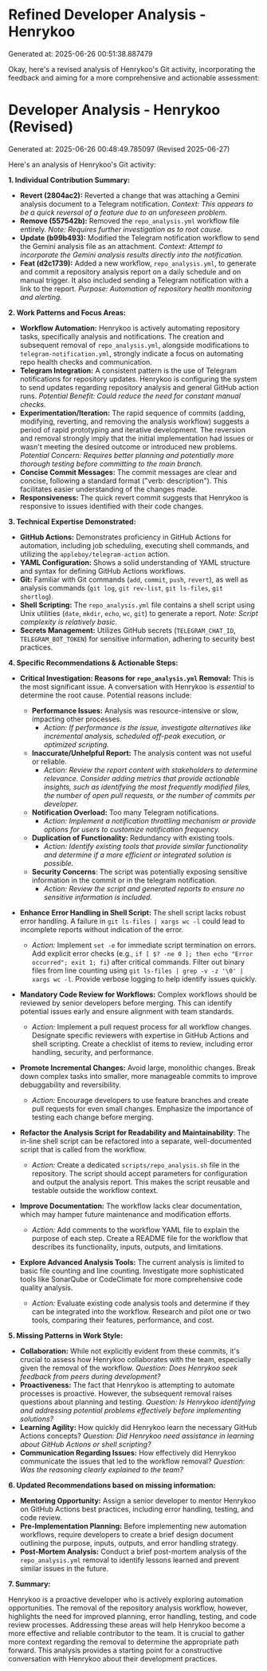 # Refined Developer Analysis - Henrykoo
Generated at: 2025-06-26 00:51:38.887479

Okay, here's a revised analysis of Henrykoo's Git activity, incorporating the feedback and aiming for a more comprehensive and actionable assessment:

# Developer Analysis - Henrykoo (Revised)
Generated at: 2025-06-26 00:48:49.785097 (Revised 2025-06-27)

Here's an analysis of Henrykoo's Git activity:

**1. Individual Contribution Summary:**

*   **Revert (2804ac2):** Reverted a change that was attaching a Gemini analysis document to a Telegram notification.  *Context: This appears to be a quick reversal of a feature due to an unforeseen problem.*
*   **Remove (557542b):** Removed the `repo_analysis.yml` workflow file entirely. *Note: Requires further investigation as to root cause.*
*   **Update (b99b493):** Modified the Telegram notification workflow to send the Gemini analysis file as an attachment. *Context: Attempt to incorporate the Gemini analysis results directly into the notification.*
*   **Feat (d2c1739):** Added a new workflow, `repo_analysis.yml`, to generate and commit a repository analysis report on a daily schedule and on manual trigger. It also included sending a Telegram notification with a link to the report. *Purpose: Automation of repository health monitoring and alerting.*

**2. Work Patterns and Focus Areas:**

*   **Workflow Automation:** Henrykoo is actively automating repository tasks, specifically analysis and notifications. The creation and subsequent removal of `repo_analysis.yml`, alongside modifications to `telegram-notification.yml`, strongly indicate a focus on automating repo health checks and communication.
*   **Telegram Integration:** A consistent pattern is the use of Telegram notifications for repository updates. Henrykoo is configuring the system to send updates regarding repository analysis and general GitHub action runs. *Potential Benefit: Could reduce the need for constant manual checks.*
*   **Experimentation/Iteration:** The rapid sequence of commits (adding, modifying, reverting, and removing the analysis workflow) suggests a period of rapid prototyping and iterative development. The reversion and removal strongly imply that the initial implementation had issues or wasn't meeting the desired outcome or introduced new problems. *Potential Concern: Requires better planning and potentially more thorough testing before committing to the main branch.*
*   **Concise Commit Messages:** The commit messages are clear and concise, following a standard format ("verb: description"). This facilitates easier understanding of the changes made.
*   **Responsiveness:** The quick revert commit suggests that Henrykoo is responsive to issues identified with their code changes.

**3. Technical Expertise Demonstrated:**

*   **GitHub Actions:** Demonstrates proficiency in GitHub Actions for automation, including job scheduling, executing shell commands, and utilizing the `appleboy/telegram-action` action.
*   **YAML Configuration:** Shows a solid understanding of YAML structure and syntax for defining GitHub Actions workflows.
*   **Git:** Familiar with Git commands (`add`, `commit`, `push`, `revert`), as well as analysis commands (`git log`, `git rev-list`, `git ls-files`, `git shortlog`).
*   **Shell Scripting:** The `repo_analysis.yml` file contains a shell script using Unix utilities (`date`, `mkdir`, `echo`, `wc`, `git`) to generate a report. *Note: Script complexity is relatively basic.*
*   **Secrets Management:** Utilizes GitHub secrets (`TELEGRAM_CHAT_ID`, `TELEGRAM_BOT_TOKEN`) for sensitive information, adhering to security best practices.

**4. Specific Recommendations & Actionable Steps:**

*   **Critical Investigation: Reasons for `repo_analysis.yml` Removal:** This is the most significant issue. A conversation with Henrykoo is *essential* to determine the root cause. Potential reasons include:
    *   **Performance Issues:** Analysis was resource-intensive or slow, impacting other processes.
        *   *Action: If performance is the issue, investigate alternatives like incremental analysis, scheduled off-peak execution, or optimized scripting.*
    *   **Inaccurate/Unhelpful Report:** The analysis content was not useful or reliable.
        *   *Action: Review the report content with stakeholders to determine relevance. Consider adding metrics that provide actionable insights, such as identifying the most frequently modified files, the number of open pull requests, or the number of commits per developer.*
    *   **Notification Overload:** Too many Telegram notifications.
        *   *Action: Implement a notification throttling mechanism or provide options for users to customize notification frequency.*
    *   **Duplication of Functionality:** Redundancy with existing tools.
        *   *Action: Identify existing tools that provide similar functionality and determine if a more efficient or integrated solution is possible.*
     *  **Security Concerns**: The script was potentially exposing sensitive information in the commit or in the telegram notification.
        *   *Action:  Review the script and generated reports to ensure no sensitive information is included.*

*   **Enhance Error Handling in Shell Script:** The shell script lacks robust error handling. A failure in `git ls-files | xargs wc -l` could lead to incomplete reports without indication of the error.
    *   *Action:* Implement `set -e` for immediate script termination on errors. Add explicit error checks (e.g., `if [ $? -ne 0 ]; then echo "Error occurred"; exit 1; fi`) after critical commands. Filter out binary files from line counting using `git ls-files | grep -v -z '\0' | xargs wc -l`. Provide verbose logging to help identify issues quickly.

*   **Mandatory Code Review for Workflows:** Complex workflows should be reviewed by senior developers before merging. This can identify potential issues early and ensure alignment with team standards.
    *   *Action:* Implement a pull request process for all workflow changes. Designate specific reviewers with expertise in GitHub Actions and shell scripting. Create a checklist of items to review, including error handling, security, and performance.

*   **Promote Incremental Changes:** Avoid large, monolithic changes. Break down complex tasks into smaller, more manageable commits to improve debuggability and reversibility.
    *   *Action:* Encourage developers to use feature branches and create pull requests for even small changes. Emphasize the importance of testing each change before merging.

*   **Refactor the Analysis Script for Readability and Maintainability**: The in-line shell script can be refactored into a separate, well-documented script that is called from the workflow.
     *  *Action:* Create a dedicated `scripts/repo_analysis.sh` file in the repository. The script should accept parameters for configuration and output the analysis report.  This makes the script reusable and testable outside the workflow context.

*   **Improve Documentation:** The workflow lacks clear documentation, which may hamper future maintenance and modification efforts.
    *   *Action:* Add comments to the workflow YAML file to explain the purpose of each step. Create a README file for the workflow that describes its functionality, inputs, outputs, and limitations.

*   **Explore Advanced Analysis Tools:** The current analysis is limited to basic file counting and line counting. Investigate more sophisticated tools like SonarQube or CodeClimate for more comprehensive code quality analysis.
    *   *Action:* Evaluate existing code analysis tools and determine if they can be integrated into the workflow. Research and pilot one or two tools, comparing their features, performance, and cost.

**5. Missing Patterns in Work Style:**

*   **Collaboration:** While not explicitly evident from these commits, it's crucial to assess how Henrykoo collaborates with the team, especially given the removal of the workflow. *Question: Does Henrykoo seek feedback from peers during development?*
*   **Proactiveness:** The fact that Henrykoo is attempting to automate processes is proactive. However, the subsequent removal raises questions about planning and testing. *Question: Is Henrykoo identifying and addressing potential problems effectively before implementing solutions?*
*   **Learning Agility:** How quickly did Henrykoo learn the necessary GitHub Actions concepts? *Question: Did Henrykoo need assistance in learning about GitHub Actions or shell scripting?*
*   **Communication Regarding Issues:** How effectively did Henrykoo communicate the issues that led to the workflow removal? *Question: Was the reasoning clearly explained to the team?*

**6. Updated Recommendations based on missing information:**

*   **Mentoring Opportunity:** Assign a senior developer to mentor Henrykoo on GitHub Actions best practices, including error handling, testing, and code review.
*   **Pre-Implementation Planning:** Before implementing new automation workflows, require developers to create a brief design document outlining the purpose, inputs, outputs, and error handling strategy.
*   **Post-Mortem Analysis:** Conduct a brief post-mortem analysis of the `repo_analysis.yml` removal to identify lessons learned and prevent similar issues in the future.

**7. Summary:**

Henrykoo is a proactive developer who is actively exploring automation opportunities. The removal of the repository analysis workflow, however, highlights the need for improved planning, error handling, testing, and code review processes. Addressing these areas will help Henrykoo become a more effective and reliable contributor to the team.  It is crucial to gather more context regarding the removal to determine the appropriate path forward. This analysis provides a starting point for a constructive conversation with Henrykoo about their development practices.
